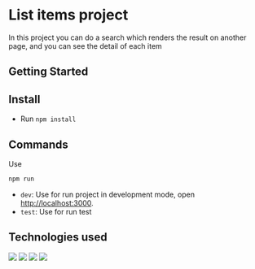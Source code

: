 # List items project

In this project you can do a search which renders the result on another page, and you can see the detail of each item

## Getting Started

## Install

- Run `npm install`

## Commands

Use
```bash
npm run
```
- `dev`: Use for run project in development mode, open [http://localhost:3000](http://localhost:3000).
- `test`: Use for run test

## Technologies used

 ![](https://img.shields.io/badge/next.js-000000?style=for-the-badge&logo=nextdotjs&logoColor=white)
 ![](https://img.shields.io/badge/React-20232A?style=for-the-badge&logo=react&logoColor=61DAFB)
 ![](https://img.shields.io/badge/Jest-C21325?style=for-the-badge&logo=jest&logoColor=white)
 ![](https://img.shields.io/badge/Material%20UI-007FFF?style=for-the-badge&logo=mui&logoColor=white)

